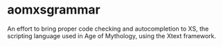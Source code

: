 aomxsgrammar
============

An effort to bring proper code checking and autocompletion to XS, the scripting language used in Age of Mythology, using the Xtext framework.
